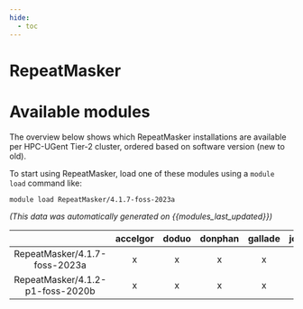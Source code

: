 ```yaml
---
hide:
  - toc
---
```


RepeatMasker
============

# Available modules


The overview below shows which RepeatMasker installations are available per HPC-UGent Tier-2 cluster, ordered based on software version (new to old).

To start using RepeatMasker, load one of these modules using a `module load` command like:

```shell
module load RepeatMasker/4.1.7-foss-2023a
```

*(This data was automatically generated on {{modules_last_updated}})*  

| |accelgor|doduo|donphan|gallade|joltik|shinx|skitty|
| :---: | :---: | :---: | :---: | :---: | :---: | :---: | :---: |
|RepeatMasker/4.1.7-foss-2023a|x|x|x|x|x|x|x|
|RepeatMasker/4.1.2-p1-foss-2020b|x|x|x|x|x|-|x|
